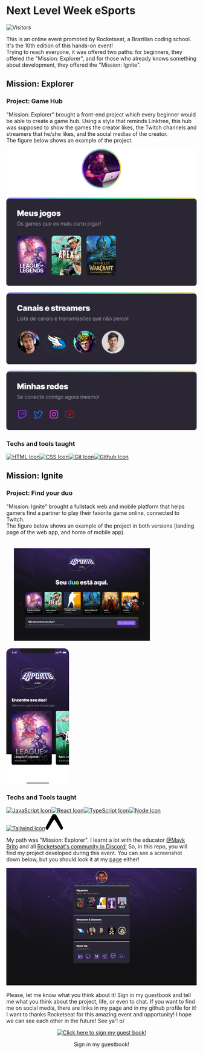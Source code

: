# Next Level Week eSports  

![Visitors](https://visitor-badge-reloaded.herokuapp.com/badge?page_id=bryrrea.nlw-esports-explorer&style=for-the-badge&color=100007&lcolor=2f2732&cache=on)  

This is an online event promoted by Rocketseat, a Brazilian coding school. It's the 10th edition of this hands-on event!  
Trying to reach everyone, it was offered two paths: for beginners, they offered the "Mission: Explorer", and for those who already knows something about development, they offered the "Mission: Ignite".  

## Mission: Explorer  

### Project: Game Hub  

"Mission: Explorer" brought a front-end project which every beginner would be able to create a game hub. Using a style that reminds Linktree, this hub was supposed to show the games the creator likes, the Twitch channels and streamers that he/she likes, and the social medias of the creator.  
The figure below shows an example of the project.  

![Game Hub project](./assets/example.png)  

### Techs and tools taught  

[<img src="https://cdn.jsdelivr.net/gh/devicons/devicon/icons/html5/html5-original.svg" alt="HTML Icon" width="48px"/>](https://cdn.jsdelivr.net/gh/devicons/devicon/icons/html5/html5-original.svg)[<img src="https://cdn.jsdelivr.net/gh/devicons/devicon/icons/css3/css3-original.svg" alt="CSS Icon" width="48px"/>](https://cdn.jsdelivr.net/gh/devicons/devicon/icons/css3/css3-original.svg)[<img src="https://cdn.jsdelivr.net/gh/devicons/devicon/icons/git/git-original.svg" alt="Git Icon" width="48px"/>](https://cdn.jsdelivr.net/gh/devicons/devicon/icons/git/git-original.svg)[<img src="https://cdn.jsdelivr.net/gh/devicons/devicon/icons/github/github-original.svg" alt="Github Icon" width="48px"/>](https://cdn.jsdelivr.net/gh/devicons/devicon/icons/github/github-original.svg)  

## Mission: Ignite  

### Project: Find your duo  

"Mission: Ignite" brought a fullstack web and mobile platform that helps gamers find a partner to play their favorite game online, connected to Twitch.  
The figure below shows an example of the project in both versions (landing page of the web app, and home of mobile app).  

<p>
    <img src="./assets/landingwi.png" alt="Landing page" style="vertical-align:top; align:center; display:inline-flex; margin:20px; width:360px;"/>
    <img src="./assets/homemi.png" alt="Web app home" style="vertical-align:top; align:center; display:inline-flex; height:360px;"/>
</p>  

### Techs and Tools taught  

[<img src="https://cdn.jsdelivr.net/gh/devicons/devicon/icons/javascript/javascript-original.svg" alt="JavaScript Icon" width="48px"/>](https://cdn.jsdelivr.net/gh/devicons/devicon/icons/javascript/javascript-original.svg)[<img src="https://cdn.jsdelivr.net/gh/devicons/devicon/icons/react/react-original.svg" alt="React Icon" width="48px"/>](https://cdn.jsdelivr.net/gh/devicons/devicon/icons/react/react-original.svg)[<img src="https://cdn.jsdelivr.net/gh/devicons/devicon/icons/typescript/typescript-original.svg" alt="TypeScript Icon" width="48px"/>](https://cdn.jsdelivr.net/gh/devicons/devicon/icons/typescript/typescript-original.svg)[<img src="https://cdn.jsdelivr.net/gh/devicons/devicon/icons/nodejs/nodejs-original.svg" alt="Node Icon" width="48px"/>](https://cdn.jsdelivr.net/gh/devicons/devicon/icons/nodejs/nodejs-original.svg)[<img src="https://cdn.jsdelivr.net/gh/devicons/devicon/icons/tailwindcss/tailwindcss-plain.svg" alt="Tailwind Icon" width="48px"/>](https://cdn.jsdelivr.net/gh/devicons/devicon/icons/tailwindcss/tailwindcss-plain.svg)[<img src="./assets/expo.svg" alt="Expo Icon" width="48px"/>](./assets/expo.svg)  

My path was "Mission: Explorer". I learnt a lot with the educator [@Mayk Brito](https://github.com/maykbrito) and all [Rocketseat's community in Discord!](https://discord.com/channels/327861810768117763/1013907431857868972) So, in this repo, you will find my project developed during this event. You can see a screenshot down below, but you should look it at my [page](https://bryrrea.github.io/nlw-esports-explorer) either!  

![preview](./.github/print.png)

Please, let me know what you think about it! Sign in my guestbook and tell me what you think about the project, life, or even to chat. If you want to find me on social media, there are links in my page and in my github profile for it! I want to thanks Rocketseat for this amazing event and opportunity! I hope we can see each other in the future! See ya'! o/  

<p align="center">
  <a href="https://gist.github.com/bryrrea/1f5aa70569ba6c07991feb7a49bcda50">
    <img src="https://user-images.githubusercontent.com/61485514/190542751-4d0b7f63-f025-4894-8624-cbeb25113831.gif" alt="Click here to sign my guest book!">
  </a>
  <p align="center"> Sign in my guestbook!</p>
</p>
